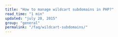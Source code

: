 ```yaml
---
title: "How to manage wildcart subdomains in PHP?"
read_time: "1 min"
updated: "july 20, 2015"
group: "general"
permalink: "/faq/wildcart-subdomains/"
---
```

